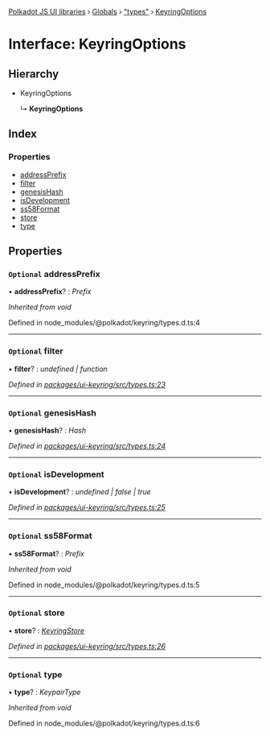 [Polkadot JS UI libraries](../README.md) › [Globals](../globals.md) › ["types"](../modules/_types_.md) › [KeyringOptions](_types_.keyringoptions.md)

# Interface: KeyringOptions

## Hierarchy

* KeyringOptions

  ↳ **KeyringOptions**

## Index

### Properties

* [addressPrefix](_types_.keyringoptions.md#optional-addressprefix)
* [filter](_types_.keyringoptions.md#optional-filter)
* [genesisHash](_types_.keyringoptions.md#optional-genesishash)
* [isDevelopment](_types_.keyringoptions.md#optional-isdevelopment)
* [ss58Format](_types_.keyringoptions.md#optional-ss58format)
* [store](_types_.keyringoptions.md#optional-store)
* [type](_types_.keyringoptions.md#optional-type)

## Properties

### `Optional` addressPrefix

• **addressPrefix**? : *Prefix*

*Inherited from void*

Defined in node_modules/@polkadot/keyring/types.d.ts:4

___

### `Optional` filter

• **filter**? : *undefined | function*

*Defined in [packages/ui-keyring/src/types.ts:23](https://github.com/polkadot-js/ui/blob/43374152/packages/ui-keyring/src/types.ts#L23)*

___

### `Optional` genesisHash

• **genesisHash**? : *Hash*

*Defined in [packages/ui-keyring/src/types.ts:24](https://github.com/polkadot-js/ui/blob/43374152/packages/ui-keyring/src/types.ts#L24)*

___

### `Optional` isDevelopment

• **isDevelopment**? : *undefined | false | true*

*Defined in [packages/ui-keyring/src/types.ts:25](https://github.com/polkadot-js/ui/blob/43374152/packages/ui-keyring/src/types.ts#L25)*

___

### `Optional` ss58Format

• **ss58Format**? : *Prefix*

*Inherited from void*

Defined in node_modules/@polkadot/keyring/types.d.ts:5

___

### `Optional` store

• **store**? : *[KeyringStore](_types_.keyringstore.md)*

*Defined in [packages/ui-keyring/src/types.ts:26](https://github.com/polkadot-js/ui/blob/43374152/packages/ui-keyring/src/types.ts#L26)*

___

### `Optional` type

• **type**? : *KeypairType*

*Inherited from void*

Defined in node_modules/@polkadot/keyring/types.d.ts:6
